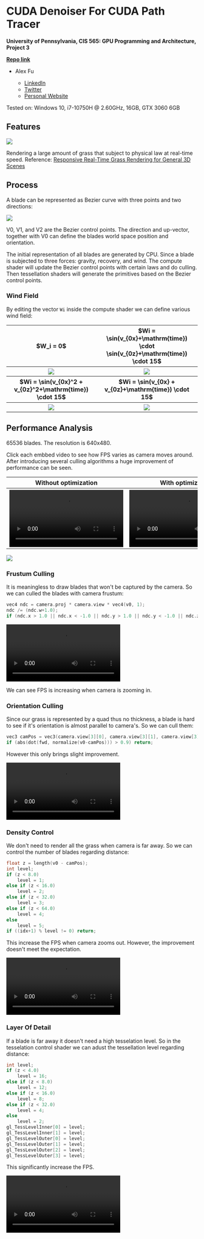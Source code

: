 CUDA Denoiser For CUDA Path Tracer
==================================

**University of Pennsylvania, CIS 565: GPU Programming and Architecture, Project 3**

**[Repo link](https://github.com/IwakuraRein/Nagi)**

- Alex Fu
  
  - [LinkedIn](https://www.linkedin.com/in/alex-fu-b47b67238/)
  - [Twitter](https://twitter.com/AlexFu8304)
  - [Personal Website](https://thecger.com/)

Tested on: Windows 10, i7-10750H @ 2.60GHz, 16GB, GTX 3060 6GB

## Features

![](./img/my_grass.gif)

Rendering a large amount of grass that subject to physical law at real-time speed. Reference: [Responsive Real-Time Grass Rendering for General 3D Scenes](https://www.cg.tuwien.ac.at/research/publications/2017/JAHRMANN-2017-RRTG/JAHRMANN-2017-RRTG-draft.pdf)

## Process

A blade can be represented as Bezier curve with three points and two directions:

![](./img/blade_model.jpg)

V0, V1, and V2 are the Bezier control points. The direction and up-vector, together with V0 can define the blades world space position and orientation.

The initial representation of all blades are generated by CPU. Since a blade is subjected to three forces: gravity, recovery, and wind. The compute shader will update the Bezier control points with certain laws and do culling. Then tessellation shaders will generate the primitives based on the Bezier control points.

### Wind Field

By editing the vector `Wi` inside the compute shader we can define various wind field:

<table>
    <tr>
        <th>$W_i = 0$</th>
        <th>$Wi = \sin(v_{0x}+\mathrm{time}) \cdot \sin(v_{0z}+\mathrm{time}) \cdot 15$</th>
    </tr>
    <tr>
        <th><img src="./img/no_wind.png"/></th>
        <th><img src="./img/wind1.gif"></th>
    </tr>
    <tr>
        <th>$Wi = \sin(v_{0x}^2 + v_{0z}^2+\mathrm{time}) \cdot 15$</th>
        <th>$Wi = \sin(v_{0x} + v_{0z}+\mathrm{time}) \cdot 15$</th>
    </tr>
    <tr>
        <th><img src="./img/wind2.gif"></th>
        <th><img src="./img/wind3.gif"></th>
    </tr>
</table>

## Performance Analysis

65536 blades. The resolution is 640x480.

Click each embbed video to see how FPS varies as camera moves around. After introducing several culling algorithms a huge improvement of performance can be seen.

<table>
    <tr>
        <th>Without optimization</th>
        <th>With optimization</th>
    </tr>
    <tr>
        <th><video src="https://user-images.githubusercontent.com/28486541/198902080-e6b77b6b-7390-4850-acbb-a21081033435.mp4"></video></th>
        <th><video src="https://user-images.githubusercontent.com/28486541/198902147-b79a9257-bbe3-489c-a04e-a1fcca21b790.mp4"></video></th>
    </tr>
</table>

![](./img/Analysis.png)

### Frustum Culling

It is meaningless to draw blades that won't be captured by the camera. So we can culled the blades with camera frustum:

```cpp
vec4 ndc = camera.proj * camera.view * vec4(v0, 1);
ndc /= (ndc.w+1.0);
if (ndc.x > 1.0 || ndc.x < -1.0 || ndc.y > 1.0 || ndc.y < -1.0 || ndc.z > 1.0 || ndc.z < -1) return;
```

<video src="https://user-images.githubusercontent.com/28486541/198902121-b51ba328-61d3-4d0b-9051-5fdc18f2d990.mp4"></video>

We can see FPS is increasing when camera is zooming in.

### Orientation Culling

Since our grass is represented by a quad thus no thickness, a blade is hard to see if it's orientation is almost parallel to camera's. So we can cull them:

```cpp
vec3 camPos = vec3(camera.view[3][0], camera.view[3][1], camera.view[3][2]);
if (abs(dot(fwd, normalize(v0-camPos))) > 0.9) return;
```

However this only brings slight improvement.

<video src="https://user-images.githubusercontent.com/28486541/198902487-c843544c-c6a4-491b-846f-81b38c8552fa.mp4"></video>

### Density Control

We don't need to render all the grass when camera is far away. So we can control the number of blades regarding distance:

```cpp
float z = length(v0 - camPos);
int level;
if (z < 8.0)
    level = 1;
else if (z < 16.0)
    level = 2;
else if (z < 32.0)
    level = 3;
else if (z < 64.0)
    level = 4;
else
    level = 5;
if ((idx+1) % level != 0) return; 
```

This increase the FPS when camera zooms out. However, the improvement doesn't meet the expectation.

<video src="https://user-images.githubusercontent.com/28486541/198902203-bcd3692b-bdf7-4992-a363-fe4aae4e5edd.mp4"></video>

### Layer Of Detail

If a blade is far away it doesn't need a high tesselation level. So in the tesselation control shader we can adust the tessellation level regarding distance:

```cpp
int level;
if (z < 4.0)
    level = 16;
else if (z < 8.0)
    level = 12;
else if (z < 16.0)
    level = 8;
else if (z < 32.0)
    level = 4;
else
    level = 2;
gl_TessLevelInner[0] = level;
gl_TessLevelInner[1] = level;
gl_TessLevelOuter[0] = level;
gl_TessLevelOuter[1] = level;
gl_TessLevelOuter[2] = level;
gl_TessLevelOuter[3] = level;
```

This significantly increase the FPS.

<video src="https://user-images.githubusercontent.com/28486541/198902218-70e10287-f67f-4378-b859-8a412fbfda5b.mp4"></video>
